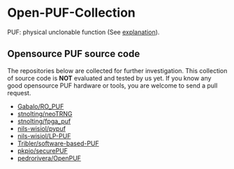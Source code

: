 # Open-PUF-Collection

PUF: physical unclonable function (See [explanation](https://people.csail.mit.edu/rudolph/Teaching/Lectures/Security/Lecture-Security-PUFs-2.pdf)).

## Opensource PUF source code

The repositories below are collected for further investigation.
This collection of source code is **NOT** evaluated and tested by us yet. 
If you know any good opensource PUF hardware or tools, you are welcome to send a pull request.

- [Gabalo/RO_PUF](https://github.com/Gabalo/RO_PUF)
- [stnolting/neoTRNG](https://github.com/stnolting/neoTRNG)
- [stnolting/fpga_puf](https://github.com/stnolting/fpga_puf)
- [nils-wisiol/pypuf](https://github.com/nils-wisiol/pypuf)
- [nils-wisiol/LP-PUF](https://github.com/nils-wisiol/LP-PUF)
- [Tribler/software-based-PUF](https://github.com/Tribler/software-based-PUF)
- [pkpio/securePUF](https://github.com/pkpio/securePUF)
- [pedrorivera/OpenPUF](https://github.com/pedrorivera/OpenPUF)
